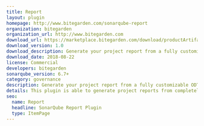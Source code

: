 ```yaml
---
title: Report
layout: plugin
homepage: http://www.bitegarden.com/sonarqube-report
organization: bitegarden
organization_url: http://www.bitegarden.com
download_url: https://marketplace.bitegarden.com/download/productArtifact?productName=bitegarden-sonarqube-report&productVersion=1.0&productFileExt=jar&customerEmail=sonarplugins@gmail.com&customerName=sonar&customerSurnames=plugins&customerCompany=sonarplugins
download_version: 1.0
download_description: Generate your project report from a fully customizable ODT template
download_date: 2018-08-22
license: Commercial
developers: bitegarden
sonarqube_version: 6.7+
category: governance
description: Generate your project report from a fully customizable ODT template
details: This plugin is able to generate project reports from completely configurable ODT templates. These reports collect metrics of your project in SonarQube and present it in the form of an ODT text document.
seo: 
  name: Report
  headline: SonarQube Report Plugin
  type: ItemPage
---
```

